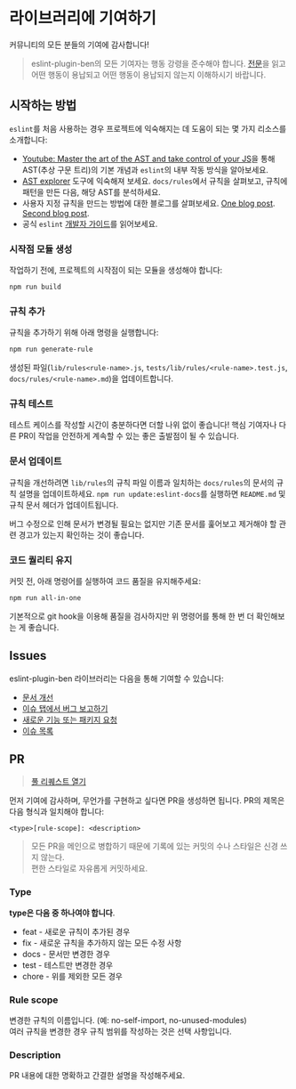 # 라이브러리에 기여하기

커뮤니티의 모든 분들의 기여에 감사합니다!

> eslint-plugin-ben의 모든 기여자는 행동 강령을 준수해야 합니다.
> [전문](.github/CODE_OF_CONDUCT.md)을 읽고 어떤 행동이 용납되고 어떤 행동이 용납되지 않는지 이해하시기 바랍니다.

## 시작하는 방법

`eslint`를 처음 사용하는 경우 프로젝트에 익숙해지는 데 도움이 되는 몇 가지 리소스를 소개합니다:

- [Youtube: Master the art of the AST and take control of your JS](https://www.youtube.com/watch?v=2W9tUnALrLg&ab_channel=Codegram)을 통해 AST(추상 구문 트리)의 기본 개념과 `eslint`의 내부 작동 방식을 알아보세요.
- [AST explorer](https://astexplorer.net/) 도구에 익숙해져 보세요. `docs/rules`에서 규칙을 살펴보고, 규칙에 패턴을 만든 다음, 해당 AST를 분석하세요.
- 사용자 지정 규칙을 만드는 방법에 대한 블로그를 살펴보세요. [One blog post](https://blog.yonatan.dev/writing-a-custom-eslint-rule-to-spot-undeclared-props/). [Second blog post](https://betterprogramming.pub/creating-custom-eslint-rules-cdc579694608).
- 공식 `eslint` [개발자 가이드](https://eslint.org/docs/latest/contribute/architecture/)를 읽어보세요.

### 시작점 모듈 생성

작업하기 전에, 프로젝트의 시작점이 되는 모듈을 생성해야 합니다:

```sh
npm run build
```

### 규칙 추가

규칙을 추가하기 위해 아래 명령을 실행합니다:

```sh
npm run generate-rule
```

생성된 파일(`lib/rules<rule-name>.js`, `tests/lib/rules/<rule-name>.test.js`, `docs/rules/<rule-name>.md`)을 업데이트합니다.

### 규칙 테스트

테스트 케이스를 작성할 시간이 충분하다면 더할 나위 없이 좋습니다! 핵심 기여자나 다른 PR이 작업을 안전하게 계속할 수 있는 좋은 출발점이 될 수 있습니다.

### 문서 업데이트

규칙을 개선하려면 `lib/rules`의 규칙 파일 이름과 일치하는 `docs/rules`의 문서의 규칙 설명을 업데이트하세요. `npm run update:eslint-docs`를 실행하면 `README.md` 및 규칙 문서 헤더가 업데이트됩니다.

버그 수정으로 인해 문서가 변경될 필요는 없지만 기존 문서를 훑어보고 제거해야 할 관련 경고가 있는지 확인하는 것이 좋습니다.

### 코드 퀄리티 유지

커밋 전, 아래 명령어를 실행하여 코드 품질을 유지해주세요:

```sh
npm run all-in-one
```

기본적으로 git hook을 이용해 품질을 검사하지만 위 명령어를 통해 한 번 더 확인해보는 게 좋습니다.

## Issues

eslint-plugin-ben 라이브러리는 다음을 통해 기여할 수 있습니다:

- [문서 개선](./README.md)
- [이슈 탭에서 버그 보고하기](https://github.com/jaem1n207/eslint-plugin-ben/issues/new/choose)
- [새로운 기능 또는 패키지 요청](https://github.com/jaem1n207/eslint-plugin-ben/issues/new/choose)
- [이슈 목록](https://github.com/jaem1n207/eslint-plugin-ben/issues)

## PR

> [풀 리퀘스트 열기](https://github.com/jaem1n207/eslint-plugin-ben/compare) <br/>

먼저 기여에 감사하며, 무언가를 구현하고 싶다면 PR을 생성하면 됩니다.
PR의 제목은 다음 형식과 일치해야 합니다:

```
<type>[rule-scope]: <description>
```

> 모든 PR을 메인으로 병합하기 때문에 기록에 있는 커밋의 수나 스타일은 신경 쓰지 않는다. <br/>
> 편한 스타일로 자유롭게 커밋하세요.

### Type

**type은 다음 중 하나여야 합니다**.

- feat - 새로운 규칙이 추가된 경우
- fix - 새로운 규칙을 추가하지 않는 모든 수정 사항
- docs - 문서만 변경한 경우
- test - 테스트만 변경한 경우
- chore - 위를 제외한 모든 경우

### Rule scope

변경한 규칙의 이름입니다. (예: no-self-import, no-unused-modules)<br/>
여러 규칙을 변경한 경우 규칙 범위를 작성하는 것은 선택 사항입니다.

### Description

PR 내용에 대한 명확하고 간결한 설명을 작성해주세요.
